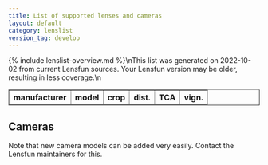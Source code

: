 ```yaml
---
title: List of supported lenses and cameras
layout: default
category: lenslist
version_tag: develop
---
```


{% include lenslist-overview.md %}\nThis list was generated on 2022-10-02 from current Lensfun sources. Your Lensfun version may be older, resulting in less coverage.\n
<table border='1'><thead><tr><th>manufacturer</th><th>model</th><th>crop</th><th>dist.</th><th>TCA</th><th>vign.</th></tr></thead><tbody>
</tbody></table><h2>Cameras</h2><p>Note that new camera models can be added very easily.  Contact the Lensfun maintainers for this.</p>